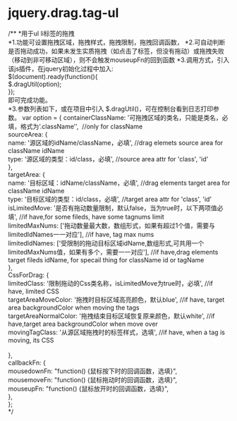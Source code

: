 # jquery.drag.tag-ul
/**
*用于ul li标签的拖拽</br>
*1.功能可设置拖拽区域，拖拽样式，拖拽限制，拖拽回调函数，
*2.可自动判断是否拖动成功，如果未发生实质拖拽（如点击了标签，但没有拖动）或拖拽失败（移动到非可移动区域），则不会触发mouseupFn的回到函数
*3.调用方式，引入该js插件，在jquery初始化过程中加入:</br>
	$(document).ready(function(){</br>
		$.dragUtil(option);</br>
	});</br>
	即可完成功能。</br>
*3.参数列表如下，或在项目中引入 $.dragUtil()，可在控制台看到日志打印参数。
 var option = {
					containerClassName: '可拖拽区域的类名，只能是类名，必填，格式为‘.className’',  //only for className</br>
					sourceArea: {</br>
						name: '源区域的idName/className，必填', //drag elemets source area for className idName</br>
						type: '源区域的类型：id/class，必填', //source area attr for 'class', 'id'</br>
					},</br>
					targetArea: {</br>
						name: '目标区域：idName/className，必填', //drag elements target area for className idName </br>
						type: '目标区域的类型：id/class，必填', //target area attr for 'class', 'id'</br>
						isLimitedMove: '是否有拖动数量限制，默认false，当为true时，以下两项值必填', //if have,for some fileds, have some tagnums limit</br>
						limitedMaxNums: ['拖动数量最大数，数组形式，如果有超过1个值，需要与limitedIdNames一一对应'], //if have, tag max nums</br>
						limitedIdNames: ['受限制的拖动目标区域idName,数组形式,可共用一个limitedMaxNums值，如果有多个，需要一一对应'], //if have,drag elements target fileds idName, for specail thing for className id or tagName</br>
					},</br>
					CssForDrag: {</br>
						limitedClass: '限制拖动的Css类名称，isLimitedMove为true时，必填', //if have, limited CSS</br>
						targetAreaMoveColor: '拖拽时目标区域高亮颜色，默认blue', //if have, target area backgroundColor when moving the tags</br>
						targetAreaNormalColor: '拖拽结束目标区域恢复原来颜色，默认white', //if have,target area backgroundColor when move over</br>
						movingTagClass: '从源区域拖拽时的标签样式，选填', //if have, when a tag is moving, its CSS	</br>			
					},</br>
					callbackFn: {</br>
						mousedownFn: "function() {鼠标按下时的回调函数，选填}",</br>
						mousemoveFn: "function() {鼠标拖动时的回调函数，选填}",</br>
						mouseupFn: "function() {鼠标放开时的回调函数，选填}",</br>
					},</br>
				};</br>
*/